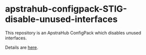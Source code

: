 # apstrahub-configpack-STIG-disable-unused-interfaces

This repository is an ApstraHub ConfigPack which disables unused interfaces.

Details are [here](pack/README.md).